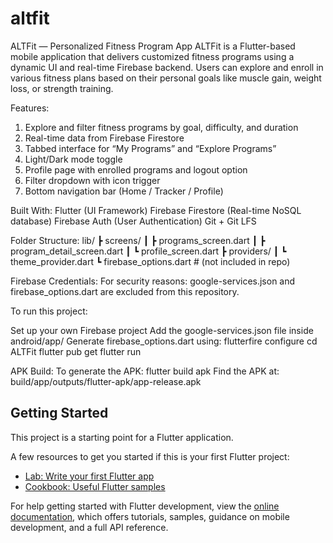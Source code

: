 # altfit

ALTFit — Personalized Fitness Program App
ALTFit is a Flutter-based mobile application that delivers customized fitness programs using a dynamic UI and real-time Firebase backend. Users can explore and enroll in various fitness plans based on their personal goals like muscle gain, weight loss, or strength training.

Features:
1. Explore and filter fitness programs by goal, difficulty, and duration
2. Real-time data from Firebase Firestore
3. Tabbed interface for “My Programs” and “Explore Programs”
4. Light/Dark mode toggle
5. Profile page with enrolled programs and logout option
6. Filter dropdown with icon trigger
7. Bottom navigation bar (Home / Tracker / Profile)

Built With:
Flutter (UI Framework)
Firebase Firestore (Real-time NoSQL database)
Firebase Auth (User Authentication)
Git + Git LFS 

Folder Structure:
lib/
 ┣ screens/
 ┃ ┣ programs_screen.dart
 ┃ ┣ program_detail_screen.dart
 ┃ ┗ profile_screen.dart
 ┣ providers/
 ┃ ┗ theme_provider.dart
 ┗ firebase_options.dart    # (not included in repo)
 
Firebase Credentials:
For security reasons: google-services.json and firebase_options.dart are excluded from this repository.

To run this project:

Set up your own Firebase project
Add the google-services.json file inside android/app/
Generate firebase_options.dart using:
flutterfire configure
cd ALTFit
flutter pub get
flutter run

APK Build:
To generate the APK: flutter build apk
Find the APK at: build/app/outputs/flutter-apk/app-release.apk

## Getting Started

This project is a starting point for a Flutter application.

A few resources to get you started if this is your first Flutter project:

- [Lab: Write your first Flutter app](https://docs.flutter.dev/get-started/codelab)
- [Cookbook: Useful Flutter samples](https://docs.flutter.dev/cookbook)

For help getting started with Flutter development, view the
[online documentation](https://docs.flutter.dev/), which offers tutorials,
samples, guidance on mobile development, and a full API reference.
